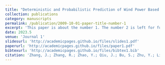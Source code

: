 ```yaml
---
title: "Deterministic and Probabilistic Prediction of Wind Power Based on a Hybrid Intelligent Model."
collection: publications
category: manuscripts
permalink: /publication/2009-10-01-paper-title-number-1
excerpt: 'This paper is about the number 1. The number 2 is left for future work.'
date: 2023.5
venue: 'Journal 1'
slidesurl: 'http://academicpages.github.io/files/slides1.pdf'
paperurl: 'http://academicpages.github.io/files/paper1.pdf'
bibtexurl: 'http://academicpages.github.io/files/bibtex1.bib'
citation: 'Zhang, J.; Zhang, R.; Zhao, Y.; Qiu, J.; Bu, S.; Zhu, Y.; Li, G. Deterministic and Probabilistic Prediction of Wind Power Based on a Hybrid Intelligent Model. Energies 2023, 16, 4237. https://doi.org/10.3390/en16104237'
---
```



